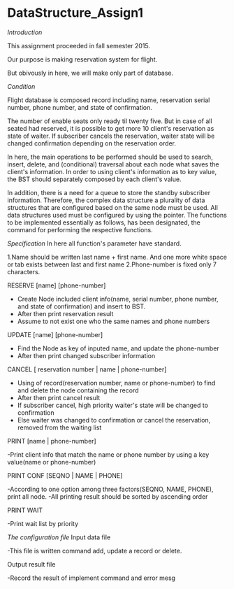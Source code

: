 # DataStructure_Assign1
*Introduction*

 This assignment proceeded in fall semester 2015.
 
Our purpose is making reservation system for flight.

But obivously in here, we will make only part of database.

*Condition*

 Flight database is composed record including name, reservation serial number, phone number, and state of confirmation.
 
 The number of enable seats only ready til twenty five. But in case of all seated had reserved, it is possible to get more 10 client's reservation as state of waiter. 
If subscriber cancels the reservation, waiter state will be changed confirmation depending on the reservation order.
 
In here, the main operations to be performed should be used to search, insert, delete, and (conditional) traversal about each node what saves the client's information.
 In order to using client's information as to key value, the BST should separately composed by each client's value.
 
In addition, there is a need for a queue to store the standby subscriber information. Therefore, the complex data structure a plurality of data structures that are configured based on the same node must be used. All data structures used must be configured by using the pointer.
 The functions to be implemented essentially as follows, has been designated, the command for performing the respective functions.
 
*Specification*
In here all function's parameter have standard.

1.Name should be written last name + first name. And one more white space or tab exists between last and first name
2.Phone-number is fixed only 7 characters.

RESERVE [name] [phone-number]
  - Create Node included client info(name, serial number, phone number, and state of confirmation) and insert to BST.
  - After then print reservation result
  - Assume to not exist one who the same names and phone numbers
  

UPDATE [name] [phone-number]
  - Find the Node as key of inputed name, and update the phone-number
  - After then print changed subscriber information
  

CANCEL [ reservation number | name | phone-number]
  - Using of record(reservation number, name or phone-number) to find and delete the node containing the record
  - After then print cancel result
  - If subscriber cancel, high priority waiter's state will be changed to confirmation
  - Else waiter was changed to confirmation or cancel the reservation, removed from the waiting list
  

PRINT [name | phone-number]

  -Print client info that match the name or phone number by using a key value(name or phone-number)

PRINT CONF [SEQNO | NAME | PHONE]

  -According to one option among three factors(SEQNO, NAME, PHONE), print all node.
  -All printing result should be sorted by ascending order

PRINT WAIT

  -Print wait list by priority
  
  
*The configuration file*
Input data file

  -This file is written command add, update a record or delete.
  
Output result file

  -Record the result of implement command and error mesg
  
